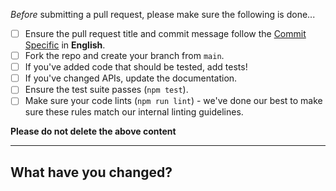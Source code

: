 _Before_ submitting a pull request, please make sure the following is done...

- [ ] Ensure the pull request title and commit message follow the [Commit Specific](https://github.com/formilyjs/vant/blob/main/.github/CONTRIBUTING.md#git-commit-specific) in **English**.
- [ ] Fork the repo and create your branch from `main`.
- [ ] If you've added code that should be tested, add tests!
- [ ] If you've changed APIs, update the documentation.
- [ ] Ensure the test suite passes (`npm test`).
- [ ] Make sure your code lints (`npm run lint`) - we've done our best to make sure these rules match our internal linting guidelines.

**Please do not delete the above content**

---

## What have you changed?
